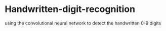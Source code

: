 # Handwritten-digit-recognition
using the convolutional neural network to detect the handwritten 0-9 digits 
